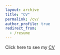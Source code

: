 ```yaml
---
layout: archive
title: "CV"
permalink: /cv/
author_profile: true
redirect_from:
  - /resume
---
```


Click here to see my [CV](files/CV__Gonzalo_Contreras.pdf)

